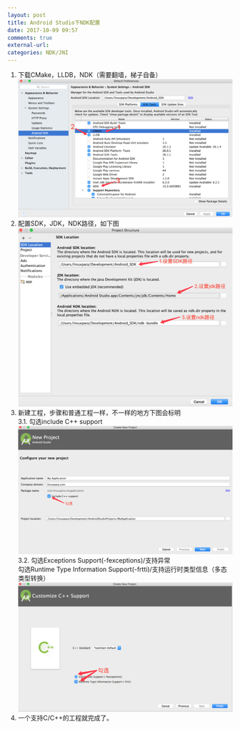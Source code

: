 ```yaml
---
layout: post
title: Android Studio下NDK配置
date: 2017-10-09 09:57
comments: true
external-url:
categories: NDK/JNI
---
```


1. 下载CMake，LLDB，NDK（需要翻墙，梯子自备）<br>
![CMake，LLDB，NDK图片](../assets/AS-config-NDK-1.png)
2. 配置SDK，JDK，NDK路径，如下图<br>
![配置SDK，JDK，NDK路径](../assets/AS-config-NDK-2.png)
3. 新建工程，步骤和普通工程一样，不一样的地方下图会标明<br>
	3.1. 勾选include C++ support<br>
	![新建工程步骤一](../assets/AS-config-NDK-3.png)<br>
	3.2. 勾选Exceptions Support(-fexceptions)/支持异常<br>
		  勾选Runtime Type Information Support(-frtti)/支持运行时类型信息（多态类型转换）<br>
	![新建工程步骤二](../assets/AS-config-NDK-4.png)<br>
4. 一个支持C/C++的工程就完成了。
